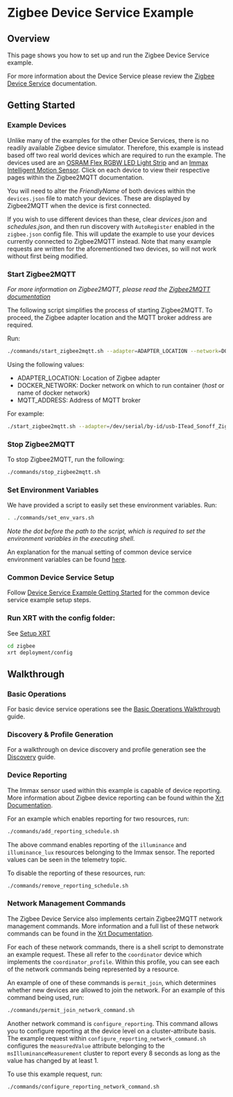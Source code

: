 # Zigbee Device Service Example

## Overview

This page shows you how to set up and run the Zigbee Device Service example.

For more information about the Device Service please review the [Zigbee Device Service](https://docs.iotechsys.com/edge-xrt21/device-service-components/zigbee-device-service-component.html) documentation.

## Getting Started


### Example Devices

Unlike many of the examples for the other Device Services, there is no readily available Zigbee device simulator. Therefore, this example is instead based off two real world devices which are required to run the example. The devices used are an [OSRAM Flex RGBW LED Light Strip](https://www.zigbee2mqtt.io/devices/4052899926110.html) and an [Immax Intelligent Motion Sensor](https://www.zigbee2mqtt.io/devices/07047L.html). Click on each device to view their respective pages within the Zigbee2MQTT documentation.

You will need to alter the *FriendlyName* of both devices within the `devices.json` file to match your devices. These are displayed by Zigbee2MQTT when the device is first connected.

If you wish to use different devices than these, clear *devices.json* and *schedules.json*, and then run discovery with `AutoRegister` enabled in the `zigbee.json` config file. This will update the example to use your devices currently connected to Zigbee2MQTT instead. Note that many example requests are written for the aforementioned two devices, so will not work without first being modified.


### Start Zigbee2MQTT

*For more information on Zigbee2MQTT, please read the [Zigbee2MQTT documentation](https://www.zigbee2mqtt.io/)*

The following script simplifies the process of starting Zigbee2MQTT. To proceed, the Zigbee adapter location and the MQTT broker address are required. 

Run:

```bash
./commands/start_zigbee2mqtt.sh --adapter=ADAPTER_LOCATION --network=DOCKER_NETWORK --broker_address=MQTT_ADDRESS
```
Using the following values:

- ADAPTER_LOCATION: Location of Zigbee adapter
- DOCKER_NETWORK: Docker network on which to run container (*host* or name of docker network)
- MQTT_ADDRESS: Address of MQTT broker

For example:

```bash
./start_zigbee2mqtt.sh --adapter=/dev/serial/by-id/usb-ITead_Sonoff_Zigbee_3.0_USB_Dongle_Plus_b4b40f34c612ec1196e723c7bd930c07-if00-port0 --network=host --broker_address=mqtt://localhost
```

### Stop Zigbee2MQTT

To stop Zigbee2MQTT, run the following:

```bash
./commands/stop_zigbee2mqtt.sh
```

### **Set Environment Variables**

We have provided a script to easily set these environment variables. Run:
```bash
. ./commands/set_env_vars.sh
```
*Note the dot before the path to the script, which is required to set the environment variables in the executing shell.*

An explanation for the manual setting of common device service environment variables can be found [here](../interactive-walkthrough/ds-getting-started-common.md/#Device-service-configuration-setup).

### **Common Device Service Setup**
Follow [Device Service Example Getting Started](../interactive-walkthrough/ds-getting-started-common.md) for the common device service example setup steps.


### **Run XRT with the config folder:**

See [Setup XRT](../interactive-walkthrough/setup-xrt.md)

```bash
cd zigbee
xrt deployment/config
```

## Walkthrough

### Basic Operations

For basic device service operations see the [Basic Operations Walkthrough](../interactive-walkthrough/basic-operations.md) guide.

### Discovery & Profile Generation

For a walkthrough on device discovery and profile generation see the [Discovery](../interactive-walkthrough/discovery.md) guide.

### Device Reporting

The Immax sensor used within this example is capable of device reporting. More information about Zigbee device reporting can be found within the [Xrt Documentation](https://docs.iotechsys.com/edge-xrt21/device-service-components/zigbee-device-service-component.html#zigbee-device-reporting).

For an example which enables reporting for two resources, run:

```bash
./commands/add_reporting_schedule.sh
```

The above command enables reporting of the `illuminance` and `illuminance_lux` resources belonging to the Immax sensor. The reported values can be seen in the telemetry topic.

To disable the reporting of these resources, run:

```bash
./commands/remove_reporting_schedule.sh
```


### Network Management Commands

The Zigbee Device Service also implements certain Zigbee2MQTT network management commands. More information and a full list of these network commands can be found in the [Xrt Documentation](https://docs.iotechsys.com/edge-xrt21/device-service-components/zigbee-device-service-component.html#network-management-commands).

For each of these network commands, there is a shell script to demonstrate an example request. These all refer to the `coordinator` device which implements the `coordinator_profile`. Within this profile, you can see each of the network commands being represented by a resource.

An example of one of these commands is `permit_join`, which determines whether new devices are allowed to join the network. For an example of this command being used, run:

```bash
./commands/permit_join_network_command.sh
```

Another network command is `configure_reporting`. This command allows you to configure reporting at the device level on a cluster-attribute basis. The example request within `configure_reporting_network_command.sh` configures the `measuredValue` attribute belonging to the `msIlluminanceMeasurement` cluster to report every 8 seconds as long as the value has changed by at least 1.

To use this example request, run:

```bash
./commands/configure_reporting_network_command.sh
```
